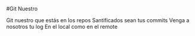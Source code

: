 #Git Nuestro

Git nuestro que estás en los repos 
Santificados sean tus commits 
Venga a nosotros tu log
En el local como en el remote